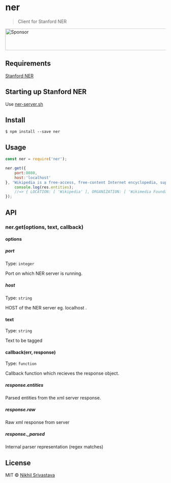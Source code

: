 # ner

> Client for Stanford NER

<a target='_blank' rel='nofollow' href='https://app.codesponsor.io/link/UozgfSN2pxKtzVMwLa6GdfMR/niksrc/ner'>
  <img alt='Sponsor' width='888' height='68' src='https://app.codesponsor.io/embed/UozgfSN2pxKtzVMwLa6GdfMR/niksrc/ner.svg' />
</a>

## Requirements
[Stanford NER](http://nlp.Stanford.edu/software/CRF-NER.shtml)

## Starting up Stanford NER
Use [ner-server.sh](ner-server.sh)

## Install

```
$ npm install --save ner
```


## Usage

```js
const ner = require('ner');

ner.get({
	port:8080,
	host:'localhost'
}, 'Wikipedia is a free-access, free-content Internet encyclopedia, supported and hosted by the non-profit Wikimedia Foundation. Those who can access the site can edit most of its articles.[5] Wikipedia is ranked among the ten most popular websites,[4] and constitutes the Internets largest and most popular general', function(err, res){
	console.log(res.entities);
	//=> { LOCATION: [ 'Wikipedia' ], ORGANIZATION: [ 'Wikimedia Foundation'] }
});
```


## API

### ner.get(options, text, callback)

#### options

##### port

Type: `integer`<br>

Port on which NER server is running.

##### host

Type: `string`<br>

HOST of the NER server eg. localhost .

#### text

Type: `string`<br>

Text to be tagged

#### callback(err, response)

Type: `function`<br>

Callback function which recieves the response object.

##### response.entities

Parsed entities from the xml server response.

##### response.raw

Raw xml response from server

##### response._parsed

Internal parser representation (regex matches)

## License

MIT © [Nikhil Srivastava](https://niksrc.github.io)
